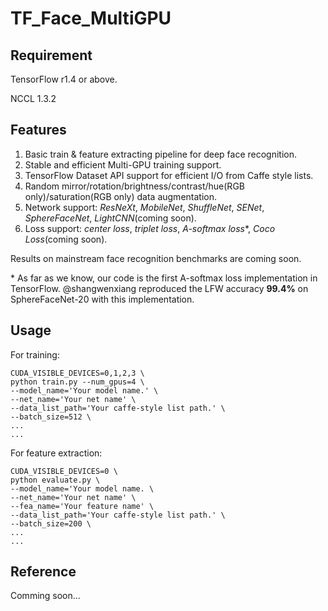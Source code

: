 # TF_Face_MultiGPU

## Requirement
TensorFlow r1.4 or above.

NCCL 1.3.2

## Features
1. Basic train & feature extracting pipeline for deep face recognition.
2. Stable and efficient Multi-GPU training support.
3. TensorFlow Dataset API support for efficient I/O from Caffe style lists.
4. Random mirror/rotation/brightness/contrast/hue(RGB only)/saturation(RGB only) data augmentation.
5. Network support: *ResNeXt*, *MobileNet*, *ShuffleNet*, *SENet*, *SphereFaceNet*, *LightCNN*(coming soon).
6. Loss support: *center loss*, *triplet loss*, *A-softmax loss*\*, *Coco Loss*(coming soon).

Results on mainstream face recognition benchmarks are coming soon.

\* As far as we know, our code is the first A-softmax loss implementation in TensorFlow. @shangwenxiang reproduced the LFW accuracy **99.4%** on SphereFaceNet-20 with this implementation.

## Usage
For training:

	CUDA_VISIBLE_DEVICES=0,1,2,3 \
	python train.py --num_gpus=4 \
	--model_name='Your model name.' \
	--net_name='Your net name' \
	--data_list_path='Your caffe-style list path.' \
	--batch_size=512 \
	...
	...

For feature extraction:

	CUDA_VISIBLE_DEVICES=0 \
	python evaluate.py \
	--model_name='Your model name. \
	--net_name='Your net name' \
	--fea_name='Your feature name' \
	--data_list_path='Your caffe-style list path.' \
	--batch_size=200 \
	...
	...

## Reference
Comming soon...
